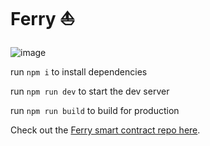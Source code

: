 
# Ferry ⛵

![image](https://user-images.githubusercontent.com/52714090/129492704-c1e0b2f1-fd0e-4376-842c-e3718a1ea2be.png)


run `npm i` to install dependencies

run `npm run dev` to start the dev server

run `npm run build` to build for production

Check out the [Ferry smart contract repo here](https://github.com/BenSparksCode/ferry-contracts).
